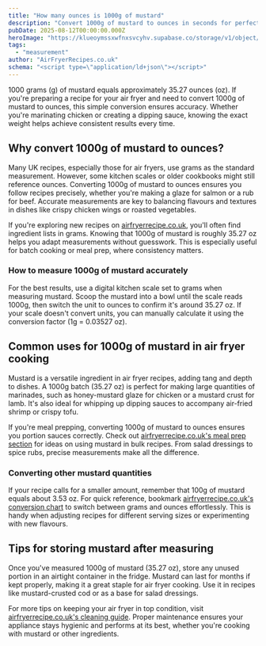```yaml
---
title: "How many ounces is 1000g of mustard"
description: "Convert 1000g of mustard to ounces in seconds for perfect air fryer meals. Get accurate measurements for UK recipes today!"
pubDate: 2025-08-12T00:00:00.000Z
heroImage: "https://klueoymssxwfnxsvcyhv.supabase.co/storage/v1/object/public/md/1000g-mustard-to-ounces-1a75fa81.webp"
tags:
  - "measurement"
author: "AirFryerRecipes.co.uk"
schema: "<script type=\"application/ld+json\"></script>"
---
```


<p>1000 grams (g) of mustard equals approximately 35.27 ounces (oz). If you're preparing a recipe for your air fryer and need to convert 1000g of mustard to ounces, this simple conversion ensures accuracy. Whether you're marinating chicken or creating a dipping sauce, knowing the exact weight helps achieve consistent results every time.</p>  

<h2>Why convert 1000g of mustard to ounces?</h2>  
<p>Many UK recipes, especially those for air fryers, use grams as the standard measurement. However, some kitchen scales or older cookbooks might still reference ounces. Converting 1000g of mustard to ounces ensures you follow recipes precisely, whether you're making a glaze for salmon or a rub for beef. Accurate measurements are key to balancing flavours and textures in dishes like crispy chicken wings or roasted vegetables.</p>  

<p>If you're exploring new recipes on <a href=https://www.airfryerrecipe.co.uk/recipes>airfryerrecipe.co.uk</a>, you'll often find ingredient lists in grams. Knowing that 1000g of mustard is roughly 35.27 oz helps you adapt measurements without guesswork. This is especially useful for batch cooking or meal prep, where consistency matters.</p>  

<h3>How to measure 1000g of mustard accurately</h3>  
<p>For the best results, use a digital kitchen scale set to grams when measuring mustard. Scoop the mustard into a bowl until the scale reads 1000g, then switch the unit to ounces to confirm it's around 35.27 oz. If your scale doesn't convert units, you can manually calculate it using the conversion factor (1g = 0.03527 oz).</p>  

<h2>Common uses for 1000g of mustard in air fryer cooking</h2>  
<p>Mustard is a versatile ingredient in air fryer recipes, adding tang and depth to dishes. A 1000g batch (35.27 oz) is perfect for making large quantities of marinades, such as honey-mustard glaze for chicken or a mustard crust for lamb. It's also ideal for whipping up dipping sauces to accompany air-fried shrimp or crispy tofu.</p>  

<p>If you're meal prepping, converting 1000g of mustard to ounces ensures you portion sauces correctly. Check out <a href=https://www.airfryerrecipe.co.uk/recipe-category/meal-prep>airfryerrecipe.co.uk's meal prep section</a> for ideas on using mustard in bulk recipes. From salad dressings to spice rubs, precise measurements make all the difference.</p>  

<h3>Converting other mustard quantities</h3>  
<p>If your recipe calls for a smaller amount, remember that 100g of mustard equals about 3.53 oz. For quick reference, bookmark <a href=https://www.airfryerrecipe.co.uk/air-fryer-conversion-chart>airfryerrecipe.co.uk's conversion chart</a> to switch between grams and ounces effortlessly. This is handy when adjusting recipes for different serving sizes or experimenting with new flavours.</p>  

<h2>Tips for storing mustard after measuring</h2>  
<p>Once you've measured 1000g of mustard (35.27 oz), store any unused portion in an airtight container in the fridge. Mustard can last for months if kept properly, making it a great staple for air fryer cooking. Use it in recipes like mustard-crusted cod or as a base for salad dressings.</p>  

<p>For more tips on keeping your air fryer in top condition, visit <a href=https://www.airfryerrecipe.co.uk/air-fryer-cleaner>airfryerrecipe.co.uk's cleaning guide</a>. Proper maintenance ensures your appliance stays hygienic and performs at its best, whether you're cooking with mustard or other ingredients.</p>